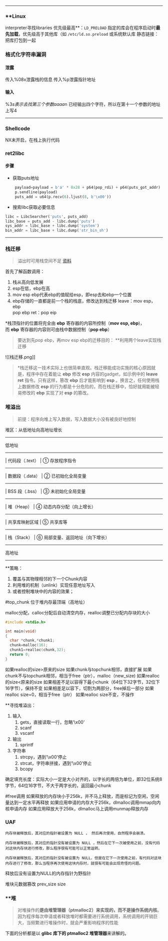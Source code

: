 - - -
### **Linux
interpreter寻找libraries
优先级最高**：`LD_PRELOAD` 指定的库会在程序启动时**最先加载**，优先级高于其他库（如 `/etc/ld.so.preload` 或系统默认库
静态链接：把库打包到一起
### 格式化字符串漏洞
#### 泄露
传入%08x泄露栈的信息
传入%p泄露指针地址

#### 输入
%3$s 表示去找第三个参数
aaaa%11$n  已经输出四个字符，所以在第十一个参数的地址上写4



  

- - - 

### Shellcode
NX未开启，在栈上执行代码
### ret2libc
#### 步骤

- 获取puts地址
  ```python
   payload=payload = b'a' * 0x28 + p64(pop_rdi) + p64(puts_got_addr) +  p64(puts_plt) + p64(spc)
   p.sendline(payload)
   puts_add = u64(p.recv(6).ljust(8, b'\x00'))
   ```
- 搜索libc获取必要信息
```python
libc = LibcSearcher('puts', puts_add)
libc_base = puts_add - libc.dump('puts')
sys_addr = libc_base + libc.dump('system')
bin_addr = libc_base + libc.dump('str_bin_sh')
```


- - - 

### 栈迁移
>溢出时可用栈空间不足
>[资料](https://www.cnblogs.com/max1z/p/15299000.html)

首先了解函数调用：
1. 栈从高向低发展
2. esp在低，ebp在高
3. mov esp ebp代表ebp的值赋给esp，即esp去和ebp一个位置
4. ebp存储的一直都是前一个栈的栈底，修改达到栈迁移
leave：mov esp，ebp  
pop ebp
ret：pop eip

*栈顶指针的位置将完全由 **ebp** 寄存器的内容所控制（**mov esp, ebp**)，而 **ebp** 寄存器的内容则可由栈中数据控制（**pop ebp**）

>要达到先pop ebp，再mov esp ebp的迁移目的：
   **利用两个leave实现栈迁移

![[栈迁移.png]]
>*栈迁移这一技术实际上也很简单直观。栈迁移能成功实施的核心原因就是，程序中存在着能让 **ebp** 修改 **esp** 内容的gadget，如示例中的 **leave ret** 指令。只有这样，篡改 **ebp** 后才能影响到 **esp** 。换言之，任何使用栈上数据修改 **esp** 的行为都是十分危险的，而在栈迁移中，恰好就用能被轻易修改的 **ebp** 实现了对 **esp** 的篡改。


### 堆溢出
> 前提：程序向堆上写入数据，写入数据大小没有被良好地控制

堆区：从低地址向高地址增长

- - -  


低地址

----------------------
|  代码段（.text）   |  ① 存放程序指令

----------------------
|  数据段（.data）   |  ② 已初始化全局变量

----------------------
|  BSS 段（.bss）   |  ③ 未初始化全局变量

----------------------
|      堆（Heap）    |  ④ 动态内存分配（向上增长）

----------------------
|  共享库映射区域    |  ⑤ 共享库等

----------------------
|  栈（Stack）       |  ⑥ 局部变量、返回地址（向下增长）

----------------------

高地址
- - - 



**策略：
1. 覆盖与其物理相邻的下一个Chunk内容
2. 利用堆的机制（unlink）实现任意地址写入
3. 或者控制堆块中的内容的效果；


#top_chunk
位于堆内存最顶端（高地址）


malloc分配，calloc分配后自动清空内存，realloc调整已分配内存块的大小
```c
#include <stdio.h>

int main(void) 
{
  char *chunk,*chunk1;
  chunk=malloc(16);
  chunk1=realloc(chunk,32);
  return 0;
}
```
如果realloc的size>原来的size
	如果chunk与topchunk相邻，直接扩展
	如果chunk不与topchunk相邻，相当于free（ptr），malloc（new_size)
如果realloc的size<原来的size
	如果相差不足以容得下最小chunk（64位下32字节，32位下16字节），保持不变
	如果相差足以容下，切割为两部分，free掉后一部分
如果realloc size=0，相当于free（ptr）
如果realloc size不变，不操作

**寻找堆溢出：
1. 输入
	1. gets，直接读取一行，忽略‘\x00’
	2. scanf
	3. vscanf
2. 输出
	1. sprintf
3. 字符串
	1. strcpy，遇到‘\x00’停止
	2. strcat，字符串拼接，遇到‘\x00’停止
	3. bcopy

确定填充长度：实际大小一定是大小对齐的，以字长的两倍为单位，即32位系统8字节，64位16字节，不大于两字长的，返回最小chunk


#free调用
如果释放的内存块小于256k，并不马上释放，而是标记为空闲，空闲量达到一定水平再释放
如果应用申请的内存大于256k，dlmalloc调用mmap向内核申请内存
如果应用释放大于256k，dlmalloc马上调用munmap释放内存

### UAF
```
内存块被释放后，其对应的指针被设置为 NULL ， 然后再次使用，自然程序会崩溃。

内存块被释放后，其对应的指针没有被设置为 NULL ，然后在它下一次被使用之前，没有代码对这块内存块进行修改，那么程序很有可能可以正常运转。

内存块被释放后，其对应的指针没有被设置为 NULL，但是在它下一次使用之前，有代码对这块内存进行了修改，那么当程序再次使用这块内存时，就很有可能会出现奇怪的问题。

```
释放后没有设置为NULL的内存指针为野指针


堆块元数据篡改 prev_size size





### **堆
> 对堆操作的**是由堆管理器（ptmalloc2）来实现的，而不是操作系统内核**。因为程序每次申请或者释放堆时都需要进行系统调用，系统调用的开销巨大，当频繁进行堆操作时，就会严重影响程序的性能

下面的分析都是以 **glibc 库下的 ptmalloc2 堆管理器**来讲解的。
